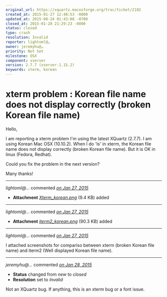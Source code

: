 ```yaml
---
original_url: https://xquartz.macosforge.org/trac/ticket/2102
created_at: 2015-01-27 12:48:53 -0800
updated_at: 2015-08-24 01:43:08 -0700
closed_at: 2015-01-28 21:29:23 -0800
status: closed
type: crash
resolution: Invalid
reporter: lightoml@…
owner: jeremyhu@…
priority: Not Set
milestone: OSX
component: xserver
version: 2.7.7 (xserver-1.15.2)
keywords: xterm, korean
---
```


xterm problem : Korean file name does not display correctly (broken Korean file name)
=====================================================================================


Hello,

I am reporting a xterm problem
I'm using the latest XQuartz (2.7.7). I am using Korean Mac OSX (10.10.2). When I do 'ls' in xterm, the Korean file name does not display correctly (broken Korean file name). But it is OK in linux (Fedora, Redhat).

Could you fix the problem in the next version?

Many thanks!



---

*lightoml@…* commented *[on Jan 27, 2015](https://xquartz.macosforge.org/trac/attachment/ticket/2102/Xterm_korean.png "January 27, 2015 at 12:49 PM PST")*

-   **Attachment** *[Xterm\_korean.png](../attachment/ticket/2102/Xterm_korean.png)* (9.4 KB) added



---

*lightoml@…* commented *[on Jan 27, 2015](https://xquartz.macosforge.org/trac/attachment/ticket/2102/iterm2_korean.png "January 27, 2015 at 3:29 PM PST")*

-   **Attachment** *[iterm2\_korean.png](../attachment/ticket/2102/iterm2_korean.png)* (90.3 KB) added



---

*lightoml@…* commented *[on Jan 27, 2015](https://xquartz.macosforge.org/trac/ticket/2102#comment:1 "January 27, 2015 at 3:32 PM PST")*

I attached screenshots for compariso between xterm (broken Korean file name) and iterm2 (Well displayed Korean file name).



---

*jeremyhu@…* commented *[on Jan 28, 2015](https://xquartz.macosforge.org/trac/ticket/2102#comment:2 "January 28, 2015 at 9:29 PM PST")*

-   **Status** changed from *new* to *closed*
-   **Resolution** set to *Invalid*

Not an XQuartz bug. If anything, this is an xterm bug or a font issue.



